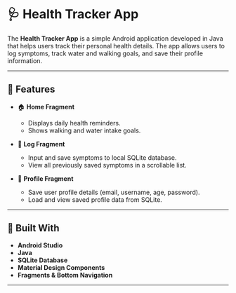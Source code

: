 # 🩺 Health Tracker App

The **Health Tracker App** is a simple Android application developed in Java that helps users track their personal health details. The app allows users to log symptoms, track water and walking goals, and save their profile information.

---

## 📱 Features

- 🏠 **Home Fragment**
  - Displays daily health reminders.
  - Shows walking and water intake goals.

- 📝 **Log Fragment**
  - Input and save symptoms to local SQLite database.
  - View all previously saved symptoms in a scrollable list.

- 👤 **Profile Fragment**
  - Save user profile details (email, username, age, password).
  - Load and view saved profile data from SQLite.

---

## 🧱 Built With

- **Android Studio**
- **Java**
- **SQLite Database**
- **Material Design Components**
- **Fragments & Bottom Navigation**

---



